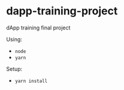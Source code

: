 # dapp-training-project
dApp training final project

Using:

- `node`
- `yarn`

Setup:
- `yarn install`



